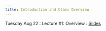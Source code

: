 ```yaml
---
title: Introduction and Class Overview
---
```


Tuesday Aug 22
: Lecture #1: Overview
  : [Slides](#)

